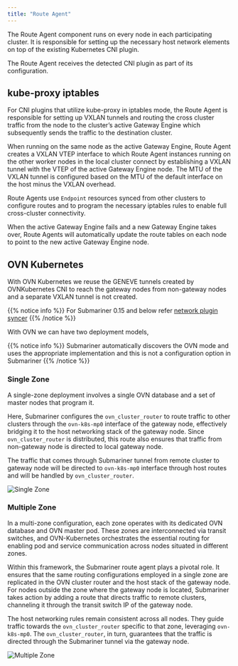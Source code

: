 ```yaml
---
title: "Route Agent"
---
```


The Route Agent component runs on every node in each participating cluster.
It is responsible for setting up the necessary host network elements on top
of the existing Kubernetes CNI plugin.

The Route Agent receives the detected CNI plugin as part of its
configuration.

## kube-proxy iptables

For CNI plugins that utilize kube-proxy in iptables mode, the Route Agent is responsible
for setting up VXLAN tunnels and routing the cross cluster traffic from the node to the
cluster’s active Gateway Engine which subsequently sends the traffic to the
destination cluster.

When running on the same node as the active Gateway Engine, Route Agent
creates a VXLAN VTEP interface to which Route Agent instances running on
the other worker nodes in the local cluster connect by establishing a VXLAN
tunnel with the VTEP of the active Gateway Engine node. The MTU of the VXLAN
tunnel is configured based on the MTU of the default interface on the host
minus the VXLAN overhead.

Route Agents use `Endpoint` resources synced from other clusters to configure
routes and to program the necessary iptables rules to enable full cross-cluster
connectivity.

When the active Gateway Engine fails and a new Gateway Engine takes over,
Route Agents will automatically update the route tables on each node to point to
the new active Gateway Engine node.

## OVN Kubernetes

 With OVN Kubernetes we reuse the GENEVE tunnels created by OVNKubernetes CNI to reach the
gateway nodes from non-gateway nodes and a separate VXLAN tunnel is not created.

{{% notice info %}}
For Submariner 0.15 and below refer  [network plugin syncer](../networkplugin-syncer/)
{{% /notice %}}

With OVN we can have two deployment models,

{{% notice info %}}
Submariner automatically discovers the OVN mode and uses the appropriate implementation and this is
not a configuration option in Submariner
{{% /notice %}}

### Single Zone

A single-zone deployment involves a single OVN database and a set of master nodes that
program it.

Here, Submariner configures the `ovn_cluster_router` to route traffic to other clusters through the
`ovn-k8s-mp0` interface of the gateway node, effectively bridging it to the host networking
stack of the gateway node. Since `ovn_cluster_router`  is distributed, this route also ensures
that traffic from non-gateway node is directed to local gateway node.

The traffic that comes through Submariner tunnel from remote cluster to gateway node will be
directed to `ovn-k8s-mp0` interface through host routes and will be handled by `ovn_cluster_router`.

![Single Zone](/images/ovn-kubernetes/ovn-without-ic.svg)

### Multiple Zone

In a multi-zone configuration, each zone operates with its dedicated OVN database and OVN master pod.
These zones are interconnected via transit switches, and OVN-Kubernetes orchestrates the essential
routing for enabling pod and service communication across nodes situated in different zones.

Within this framework, the Submariner route agent plays a pivotal role. It ensures that the same
routing configurations employed in a single zone are replicated in the OVN cluster router and the
host stack of the gateway node. For nodes outside the zone where the gateway node is located,
Submariner takes action by adding a route that directs traffic to remote clusters, channeling
it through the transit switch IP of the gateway node.

The host networking rules remain consistent across all nodes. They guide traffic towards the
`ovn_cluster_router` specific to that zone, leveraging `ovn-k8s-mp0`. The `ovn_cluster_router`, in
turn, guarantees that the traffic is directed through the Submariner tunnel via the gateway
node.

![Multiple Zone](/images/ovn-kubernetes/ovn-with-ic.svg)
